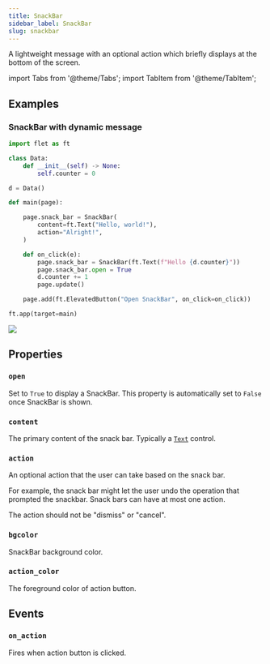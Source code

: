 ```yaml
---
title: SnackBar
sidebar_label: SnackBar
slug: snackbar
---
```


A lightweight message with an optional action which briefly displays at the bottom of the screen.

import Tabs from '@theme/Tabs';
import TabItem from '@theme/TabItem';

## Examples

### SnackBar with dynamic message

<Tabs groupId="language">
  <TabItem value="python" label="Python" default>

```python
import flet as ft

class Data:
    def __init__(self) -> None:
        self.counter = 0

d = Data()

def main(page):

    page.snack_bar = SnackBar(
        content=ft.Text("Hello, world!"),
        action="Alright!",
    )

    def on_click(e):
        page.snack_bar = SnackBar(ft.Text(f"Hello {d.counter}"))
        page.snack_bar.open = True
        d.counter += 1
        page.update()

    page.add(ft.ElevatedButton("Open SnackBar", on_click=on_click))

ft.app(target=main)
```
  </TabItem>
</Tabs>

<img src="/img/docs/controls/snackbar/snackbar-with-custom-content.gif" className="screenshot-40"/>

## Properties

### `open`

Set to `True` to display a SnackBar. This property is automatically set to `False` once SnackBar is shown.

### `content`

The primary content of the snack bar. Typically a [`Text`](text) control.

### `action`

An optional action that the user can take based on the snack bar.

For example, the snack bar might let the user undo the operation that prompted the snackbar. Snack bars can have at most one action.

The action should not be "dismiss" or "cancel".

### `bgcolor`

SnackBar background color.

### `action_color`

The foreground color of action button.

## Events

### `on_action`

Fires when action button is clicked.